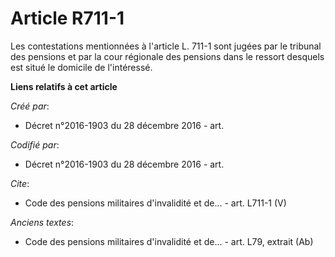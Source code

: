 # Article R711-1

Les contestations mentionnées à l'article L. 711-1 sont jugées par le tribunal des pensions et par la cour régionale des
pensions dans le ressort desquels est situé le domicile de l'intéressé.

**Liens relatifs à cet article**

_Créé par_:

  - Décret n°2016-1903 du 28 décembre 2016 - art.

_Codifié par_:

  - Décret n°2016-1903 du 28 décembre 2016 - art.

_Cite_:

  - Code des pensions militaires d'invalidité et de... - art. L711-1 (V)

_Anciens textes_:

  - Code des pensions militaires d'invalidité et de... - art. L79, extrait (Ab)
